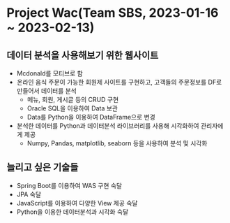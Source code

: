 # Project Wac(Team SBS, 2023-01-16 ~ 2023-02-13)
## 데이터 분석을 사용해보기 위한 웹사이트
- Mcdonald를 모티브로 함
- 온라인 음식 주문이 가능한 회원제 사이트를 구현하고, 고객들의 주문정보를 DF로 만들어서 데이터를 분석
  - 메뉴, 회원, 게시글 등의 CRUD 구현
  - Oracle SQL을 이용하여 Data 보관
  - Data를 Python을 이용하여 DataFrame으로 변경 
- 분석한 데이터를 Python과 데이터분석 라이브러리를 사용해 시각화하여 관리자에게 제공
  - Numpy, Pandas, matplotlib, seaborn 등을 사용하여 분석 및 시각화
## 늘리고 싶은 기술들
 - Spring Boot를 이용하여 WAS 구현 숙달
 - JPA 숙달
 - JavaScript를 이용하여 다양한 View 제공 숙달
 - Python을 이용한 데이터분석과 시각화 숙달  
